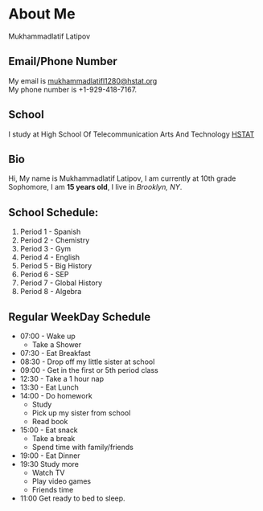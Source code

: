 # About Me

Mukhammadlatif Latipov

## Email/Phone Number
My email is mukhammadlatifl1280@hstat.org  
My phone number is +1-929-418-7167. 

## School
I study at High School Of Telecommunication Arts And Technology [HSTAT](hstat.org)

## Bio
Hi, My name is Mukhammadlatif Latipov, I am currently at 10th grade Sophomore, I am **15 years old**, I live in *Brooklyn, NY*.

## School Schedule:
1. Period 1 - Spanish
2. Period 2 - Chemistry
3. Period 3 - Gym
4. Period 4 - English
5. Period 5 - Big History
6. Period 6 - SEP
7. Period 7 - Global History
8. Period 8 - Algebra

## Regular WeekDay Schedule

* 07:00 - Wake up
  * Take a Shower
* 07:30 - Eat Breakfast
* 08:30 - Drop off my little sister at school
* 09:00 - Get in the first or 5th period class
* 12:30 - Take a 1 hour nap
* 13:30 - Eat Lunch
* 14:00 - Do homework
  * Study
  * Pick up my sister from school
  * Read book
* 15:00 - Eat snack
  * Take a break
  * Spend time with family/friends
* 19:00 - Eat Dinner
* 19:30 Study more
  * Watch TV
  * Play video games
  * Friends time
* 11:00 Get ready to bed to sleep.